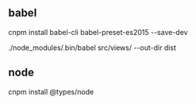 ## babel 


cnpm install babel-cli babel-preset-es2015 --save-dev

./node_modules/.bin/babel src/views/ --out-dir dist


## node
cnpm install @types/node